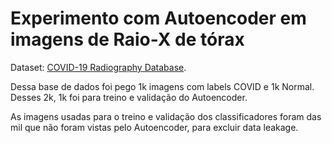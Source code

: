 # Experimento com Autoencoder em imagens de Raio-X de tórax

Dataset: [COVID-19 Radiography Database](https://www.kaggle.com/datasets/tawsifurrahman/covid19-radiography-database).

Dessa base de dados foi pego 1k imagens com labels COVID e 1k Normal. Desses 2k, 1k foi para treino e validação do Autoencoder.

As imagens usadas para o treino e validação dos classificadores foram das mil que não foram vistas pelo Autoencoder, para excluir data leakage.

